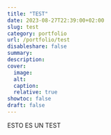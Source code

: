 ```yaml
---
title: "TEST"
date: 2023-08-27T22:39:00+02:00
slug: test
category: portfolio
url: /portfolio/test
disableshare: false
summary:
description:
cover:
  image:
  alt:
  caption:
  relative: true
showtoc: false
draft: false
---
```


ESTO ES UN TEST
